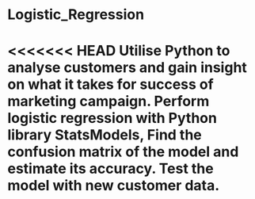 # Logistic_Regression
<<<<<<< HEAD
Utilise Python to analyse customers and gain insight on what it takes for success of  marketing campaign.
Perform logistic regression with Python library StatsModels, 
Find the confusion matrix of the model and estimate its accuracy.
Test the model with new customer data.
=======